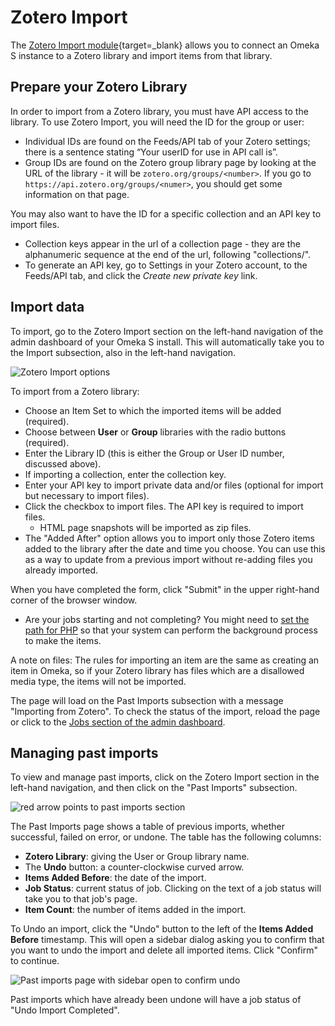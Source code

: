 # Zotero Import

The [Zotero Import module](https://omeka.org/s/modules/ZoteroImport){target=_blank} allows you to connect an Omeka S instance to a Zotero library and import items from that library.

## Prepare your Zotero Library
In order to import from a Zotero library, you must have API access to the library. To use Zotero Import, you will need the ID for the group or user:

  * Individual IDs are found on the Feeds/API tab of your Zotero settings; there is a sentence stating “Your userID for use in API call is”.
  * Group IDs are found on the Zotero group library page by looking at the URL of the library - it will be `zotero.org/groups/<number>`. If you go to `https://api.zotero.org/groups/<numer>`, you should get some information on that page.

You may also want to have the ID for a specific collection and an API key to import files. 

* Collection keys appear in the url of a collection page - they are the alphanumeric sequence at the end of the url, following "collections/".
* To generate an API key, go to Settings in your Zotero account, to the Feeds/API tab, and click the *Create new private key* link.

## Import data

To import, go to the Zotero Import section on the left-hand navigation of the admin dashboard of your Omeka S install. This will automatically take you to the Import subsection, also in the left-hand navigation.

![Zotero Import options](modulesfiles/zoteroimport_new.png)

To import from a Zotero library:

* Choose an Item Set to which the imported items will be added (required). 
* Choose between **User** or **Group** libraries with the radio buttons (required). 
* Enter the Library ID (this is either the Group or User ID number, discussed above). 
* If importing a collection, enter the collection key.
* Enter your API key to import private data and/or files (optional for import but necessary to import files).
* Click the checkbox to import files. The API key is required to import files.
	* HTML page snapshots will be imported as zip files. 
*  The "Added After" option allows you to import only those Zotero items added to the library after the date and time you choose. You can use this as a way to update from a previous import without re-adding files you already imported.

When you have completed the form, click "Submit" in the upper right-hand corner of the browser window.

- Are your jobs starting and not completing? You might need to [set the path for PHP](../configuration.md) so that your system can perform the background process to make the items.

A note on files: The rules for importing an item are the same as creating an item in Omeka, so if your Zotero library has files which are a disallowed media type, the items will not be imported.

The page will load on the Past Imports subsection with a message "Importing from Zotero". To check the status of the import, reload the page or click to the [Jobs section of the admin dashboard](../admin/jobs.md).

Managing past imports
---------------------------------
To view and manage past imports, click on the Zotero Import section in the left-hand navigation, and then click on the "Past Imports" subsection.

![red arrow points to past imports section](modulesfiles/zoteroimport_pasttab.png)

The Past Imports page shows a table of previous imports, whether successful, failed on error, or undone. The table has the following columns:

- **Zotero Library**: giving the User or Group library name.
- The **Undo** button: a counter-clockwise curved arrow.
- **Items Added Before**: the date of the import.
- **Job Status**: current status of job. Clicking on the text of a job status will take you to that job's page.
- **Item Count**: the number of items added in the import.

To Undo an import, click the "Undo" button to the left of the **Items Added Before** timestamp. This will open a sidebar dialog asking you to confirm that you want to undo the import and delete all imported items. Click "Confirm" to continue. 

![Past imports page with sidebar open to confirm undo](modulesfiles/zoteroimport_undo.png)

Past imports which have already been undone will have a job status of "Undo Import Completed".
